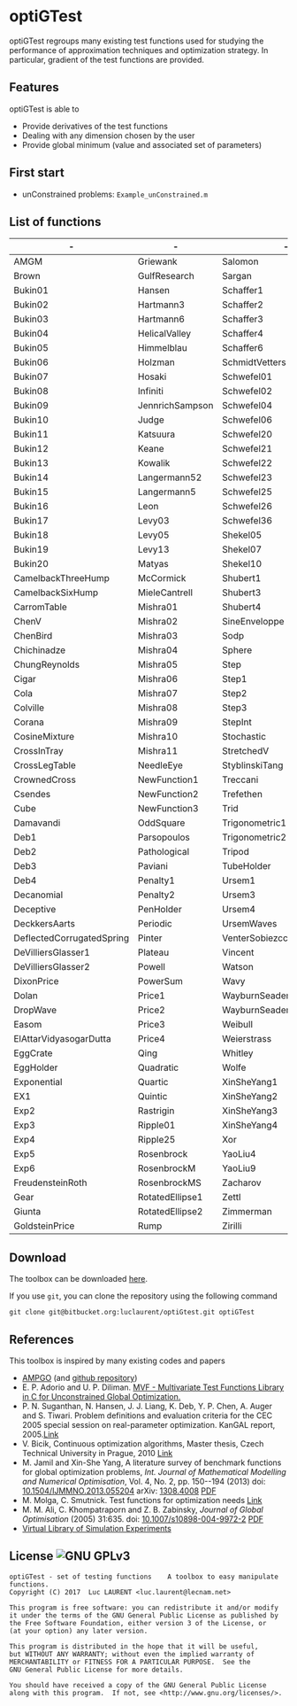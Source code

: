 optiGTest 
=======
optiGTest regroups many existing test functions used for studying the performance of approximation techniques and optimization strategy. In particular, gradient of the test functions are provided.

Features
------
optiGTest is able to 

* Provide derivatives of the test functions
* Dealing with any dimension chosen by the user
* Provide global minimum (value and associated set of parameters)

First start
------
* unConstrained problems: `Example_unConstrained.m`

List of functions
------
|-|-|-|
|-----|-----|-----|
| AMGM| Griewank| Salomon|
| Brown| GulfResearch| Sargan|
| Bukin01| Hansen| Schaffer1|
| Bukin02| Hartmann3| Schaffer2|
| Bukin03| Hartmann6| Schaffer3|
| Bukin04| HelicalValley| Schaffer4|
| Bukin05| Himmelblau| Schaffer6|
| Bukin06| Holzman| SchmidtVetters|
| Bukin07| Hosaki| Schwefel01|
| Bukin08| Infiniti| Schwefel02|
| Bukin09| JennrichSampson| Schwefel04|
| Bukin10| Judge| Schwefel06|
| Bukin11| Katsuura| Schwefel20|
| Bukin12| Keane| Schwefel21|
| Bukin13| Kowalik| Schwefel22|
| Bukin14| Langermann52| Schwefel23|
| Bukin15| Langermann5| Schwefel25|
| Bukin16| Leon| Schwefel26|
| Bukin17| Levy03| Schwefel36|
| Bukin18| Levy05| Shekel05|
| Bukin19| Levy13| Shekel07|
| Bukin20| Matyas| Shekel10|
| CamelbackThreeHump| McCormick| Shubert1|
| CamelbackSixHump| MieleCantrell| Shubert3|
| CarromTable| Mishra01| Shubert4|
| ChenV| Mishra02| SineEnveloppe|
| ChenBird| Mishra03| Sodp|
| Chichinadze| Mishra04| Sphere|
| ChungReynolds| Mishra05| Step|
| Cigar| Mishra06| Step1|
| Cola| Mishra07| Step2|
| Colville| Mishra08| Step3|
| Corana| Mishra09| StepInt|
| CosineMixture| Mishra10| Stochastic|
| CrossInTray| Mishra11| StretchedV|
| CrossLegTable| NeedleEye| StyblinskiTang|
| CrownedCross| NewFunction1| Treccani|
| Csendes| NewFunction2| Trefethen|
| Cube| NewFunction3| Trid|
| Damavandi| OddSquare| Trigonometric1|
| Deb1| Parsopoulos| Trigonometric2|
| Deb2| Pathological| Tripod|
| Deb3| Paviani| TubeHolder|
| Deb4| Penalty1| Ursem1|
| Decanomial| Penalty2| Ursem3|
| Deceptive| PenHolder| Ursem4|
| DeckkersAarts| Periodic| UrsemWaves|
| DeflectedCorrugatedSpring| Pinter| VenterSobiezcczanskiSobieski|
| DeVilliersGlasser1| Plateau| Vincent|
| DeVilliersGlasser2| Powell| Watson|
| DixonPrice| PowerSum| Wavy|
| Dolan| Price1| WayburnSeader1|
| DropWave| Price2| WayburnSeader2|
| Easom| Price3| Weibull|
| ElAttarVidyasogarDutta| Price4| Weierstrass|
| EggCrate| Qing| Whitley|
| EggHolder| Quadratic| Wolfe|
| Exponential| Quartic| XinSheYang1|
| EX1| Quintic| XinSheYang2|
| Exp2| Rastrigin| XinSheYang3|
| Exp3| Ripple01| XinSheYang4|
| Exp4| Ripple25| Xor|
| Exp5| Rosenbrock| YaoLiu4|
| Exp6| RosenbrockM| YaoLiu9|
| FreudensteinRoth| RosenbrockMS| Zacharov|
| Gear| RotatedEllipse1| Zettl|
| Giunta| RotatedEllipse2| Zimmerman|
| GoldsteinPrice| Rump| Zirilli|

Download
------

The toolbox can be downloaded [here](https://bitbucket.org/luclaurent/optitest/downloads).

If you use `git`, you can clone the repository using the following command

    git clone git@bitbucket.org:luclaurent/optiGtest.git optiGTest







References
----
This toolbox is inspired by many existing codes and papers

* [AMPGO](http://infinity77.net/global_optimization/index.html) (and [github repository](https://github.com/andyfaff/ampgo/))
* E. P. Adorio and U. P. Diliman. [MVF - Multivariate Test Functions Library in C for Unconstrained Global Optimization.](https://www.google.fr/url?sa=t&rct=j&q=&esrc=s&source=web&cd=1&cad=rja&uact=8&ved=0ahUKEwi2j_iz8sbTAhWG0hoKHfYLAncQFggnMAA&url=http%3A%2F%2Fwww.geocities.ws%2Feadorio%2Fmvf.pdf&usg=AFQjCNE7AMN9NpxLz2UGDInWKcwMeC120g&sig2=trbG1un24A4RfYCPdifjuA)
* P. N. Suganthan, N. Hansen, J. J. Liang, K. Deb, Y. P. Chen, A. Auger and S. Tiwari. Problem definitions and evaluation criteria for the CEC 2005 special session on real-parameter optimization. KanGAL report, 2005.[Link](https://www.lri.fr/~hansen/Tech-Report-May-30-05.pdf)
* V. Bicik, Continuous optimization algorithms, Master thesis, Czech Technical University in Prague, 2010 [Link](https://dip.felk.cvut.cz/browse/pdfcache/bicikvla_2010dipl.pdf)
* M. Jamil and Xin-She Yang, A literature survey of benchmark functions for global optimization problems, *Int. Journal of Mathematical Modelling and Numerical Optimisation*, Vol. 4, No. 2, pp. 150--194 (2013) doi: [10.1504/IJMMNO.2013.055204](http://dx.doi.org/10.1504/IJMMNO.2013.055204) arXiv: [1308.4008](https://arxiv.org/abs/1308.4008) [PDF](https://arxiv.org/pdf/1308.4008.pdf)
* M. Molga, C. Smutnick. Test functions for optimization needs [Link](http://new.zsd.iiar.pwr.wroc.pl/files/docs/functions.pdf)
* M. M. Ali, C. Khompatraporn and Z. B. Zabinsky, *Journal of Global Optimisation* (2005) 31:635. doi: [10.1007/s10898-004-9972-2](http://dx.doi.org/10.1007/s10898-004-9972-2) [PDF](http://folk.uib.no/ssu029/Pdf_file/Ali05.pdf)
* [Virtual Library of Simulation Experiments](https://www.sfu.ca/~ssurjano/other.html)

License ![GNU GPLv3](http://www.gnu.org/graphics/gplv3-88x31.png)
----

    optiGTest - set of testing functions    A toolbox to easy manipulate functions.
    Copyright (C) 2017  Luc LAURENT <luc.laurent@lecnam.net>

    This program is free software: you can redistribute it and/or modify
    it under the terms of the GNU General Public License as published by
    the Free Software Foundation, either version 3 of the License, or
    (at your option) any later version.

    This program is distributed in the hope that it will be useful,
    but WITHOUT ANY WARRANTY; without even the implied warranty of
    MERCHANTABILITY or FITNESS FOR A PARTICULAR PURPOSE.  See the
    GNU General Public License for more details.

    You should have received a copy of the GNU General Public License
    along with this program.  If not, see <http://www.gnu.org/licenses/>.